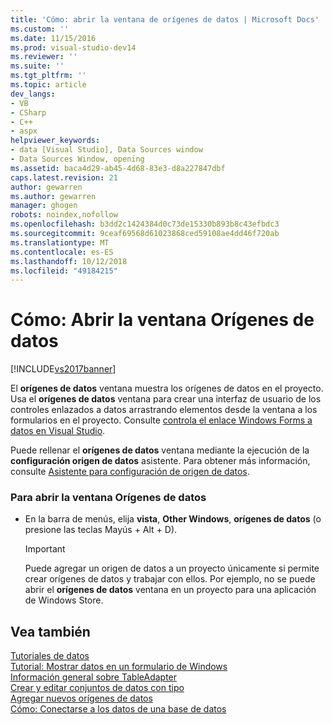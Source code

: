 ```yaml
---
title: 'Cómo: abrir la ventana de orígenes de datos | Microsoft Docs'
ms.custom: ''
ms.date: 11/15/2016
ms.prod: visual-studio-dev14
ms.reviewer: ''
ms.suite: ''
ms.tgt_pltfrm: ''
ms.topic: article
dev_langs:
- VB
- CSharp
- C++
- aspx
helpviewer_keywords:
- data [Visual Studio], Data Sources window
- Data Sources Window, opening
ms.assetid: baca4d29-ab45-4d68-83e3-d8a227847dbf
caps.latest.revision: 21
author: gewarren
ms.author: gewarren
manager: ghogen
robots: noindex,nofollow
ms.openlocfilehash: b3dd2c1424384d0c73de15330b893b8c43efbdc3
ms.sourcegitcommit: 9ceaf69568d61023868ced59108ae4dd46f720ab
ms.translationtype: MT
ms.contentlocale: es-ES
ms.lasthandoff: 10/12/2018
ms.locfileid: "49184215"
---
```

# <a name="how-to-open-the-data-sources-window"></a>Cómo: Abrir la ventana Orígenes de datos
[!INCLUDE[vs2017banner](../includes/vs2017banner.md)]

El **orígenes de datos** ventana muestra los orígenes de datos en el proyecto. Usa el **orígenes de datos** ventana para crear una interfaz de usuario de los controles enlazados a datos arrastrando elementos desde la ventana a los formularios en el proyecto. Consulte [controla el enlace Windows Forms a datos en Visual Studio](../data-tools/bind-windows-forms-controls-to-data-in-visual-studio.md).  
  
 Puede rellenar el **orígenes de datos** ventana mediante la ejecución de la **configuración origen de datos** asistente. Para obtener más información, consulte [Asistente para configuración de origen de datos](http://msdn.microsoft.com/library/c4df7de5-5da0-4064-940c-761dd6d9e28f).  
  
### <a name="to-open-the-data-sources-window"></a>Para abrir la ventana Orígenes de datos  
  
-   En la barra de menús, elija **vista**, **Other Windows**, **orígenes de datos** (o presione las teclas Mayús + Alt + D).  
  
    > [!IMPORTANT]
    >  Puede agregar un origen de datos a un proyecto únicamente si permite crear orígenes de datos y trabajar con ellos. Por ejemplo, no se puede abrir el **orígenes de datos** ventana en un proyecto para una aplicación de Windows Store.  
  
## <a name="see-also"></a>Vea también  
 [Tutoriales de datos](http://msdn.microsoft.com/library/15a88fb8-3bee-4962-914d-7a1f8bd40ec4)   
 [Tutorial: Mostrar datos en un formulario de Windows](../data-tools/walkthrough-displaying-data-on-a-windows-form.md)   
 [Información general sobre TableAdapter](../data-tools/tableadapter-overview.md)   
 [Crear y editar conjuntos de datos con tipo](../data-tools/creating-and-editing-typed-datasets.md)   
 [Agregar nuevos orígenes de datos](../data-tools/add-new-data-sources.md)   
 [Cómo: Conectarse a los datos de una base de datos](../data-tools/how-to-connect-to-data-in-a-database.md)